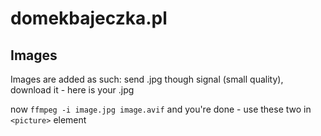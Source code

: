 # domekbajeczka.pl

## Images

Images are added as such: send .jpg though signal (small quality), download it - here is your .jpg

now `ffmpeg -i image.jpg image.avif` and you're done - use these two in `<picture>` element
